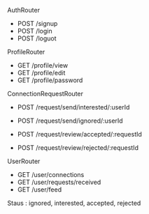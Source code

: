 

AuthRouter
- POST /signup
- POST /login
- POST /loguot

ProfileRouter
- GET /profile/view
- GET /profile/edit
- GET /profile/password

ConnectionRequestRouter
- POST /request/send/interested/:userId
- POST /request/send/ignored/:userId

- POST /request/review/accepted/:requestId
- POST /request/review/rejected/:requestId

UserRouter
- GET /user/connections
- GET /user/requests/received
- GET /user/feed


Staus : ignored, interested, accepted, rejected